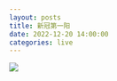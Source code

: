 ```yaml
---
layout: posts
title: 新冠第一阳
date: 2022-12-20 14:00:00
categories: live
---
```


![](/images/firstblood.jpg)
